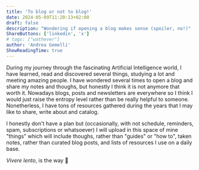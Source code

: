 ```yaml
---
title: 'To blog or not to blog!'
date: 2024-05-09T11:20:13+02:00
draft: false
description: "Wondering if opening a blog makes sense (spoiler, no!)"
ShareButtons: ['linkedin', 'x']
# tags: ["wathever"]
author: 'Andrea Gemelli'
ShowReadingTime: true
---
```

During my journey through the fascinating Artificial Intelligence world, I have learned, read and discovered several things, studying a lot and meeting amazing people. I have wondered several times to open a blog and share my notes and thoughs, but honestly I think it is not anymore that worth it. Nowadays blogs, posts and newsletters are everywhere so I think I would just raise the entropy level rather than be really helpful to someone. Nonetherless, I have tons of resources gathered during the years that I may like to share, write about and catalog.

I honestly don't have a plan but (occasionally, with not schedule, reminders, spam, subscriptions or whatsoever) I will upload in this space of mine "things" which will include thoughs, rather than "guides" or "how to", taken notes, rather than curated blog posts, and lists of resources I use on a daily base. 

*Vivere lento*, is the way 🐌